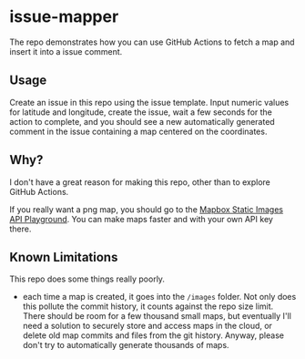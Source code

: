 # issue-mapper

The repo demonstrates how you can use GitHub Actions to fetch a map and insert it into a issue comment.

## Usage

Create an issue in this repo using the issue template. Input numeric values for latitude and longitude, create the issue, wait a few seconds for the action to complete, and you should see a new automatically generated comment in the issue containing a map centered on the coordinates.

## Why?

I don't have a great reason for making this repo, other than to explore GitHub Actions.

If you really want a png map, you should go to the [Mapbox Static Images API Playground](https://docs.mapbox.com/playground/static/). You can make maps faster and with your own API key there.

## Known Limitations

This repo does some things really poorly.

- each time a map is created, it goes into the `/images` folder. Not only does this pollute the commit history, it counts against the repo size limit. There should be room for a few thousand small maps, but eventually I'll need a solution to securely store and access maps in the cloud, or delete old map commits and files from the git history. Anyway, please don't try to automatically generate thousands of maps.
